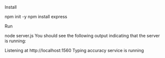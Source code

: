 Install

npm init -y 
npm install express 


Run

node server.js You should see the following output indicating that the server is running:

Listening at http://localhost:1560
Typing accuracy service is running
